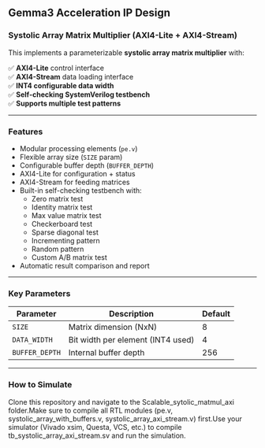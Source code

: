 ## Gemma3 Acceleration IP Design 
 
### Systolic Array Matrix Multiplier (AXI4-Lite + AXI4-Stream)

This implements a parameterizable **systolic array matrix multiplier** with:

✅ **AXI4-Lite** control interface  
✅ **AXI4-Stream** data loading interface  
✅ **INT4 configurable data width**  
✅ **Self-checking SystemVerilog testbench**  
✅ **Supports multiple test patterns**

---
### Features

- Modular processing elements (`pe.v`)
- Flexible array size (`SIZE` param)
- Configurable buffer depth (`BUFFER_DEPTH`)
- AXI4-Lite for configuration + status
- AXI4-Stream for feeding matrices
- Built-in self-checking testbench with:
  - Zero matrix test
  - Identity matrix test
  - Max value matrix test
  - Checkerboard test
  - Sparse diagonal test
  - Incrementing pattern
  - Random pattern
  - Custom A/B matrix test
- Automatic result comparison and report

---

### Key Parameters

| Parameter    | Description                         | Default |
|--------------|-------------------------------------|---------|
| `SIZE`       | Matrix dimension (NxN)              | 8       |
| `DATA_WIDTH` | Bit width per element (INT4 used)   | 4       |
| `BUFFER_DEPTH` | Internal buffer depth             | 256     |

---

### How to Simulate
Clone this repository and navigate to the Scalable_sytolic_matmul_axi folder.Make sure to compile all RTL modules (pe.v, systolic_array_with_buffers.v, systolic_array_axi_stream.v) first.Use your simulator (Vivado xsim, Questa, VCS, etc.) to compile tb_systolic_array_axi_stream.sv and run the simulation.

